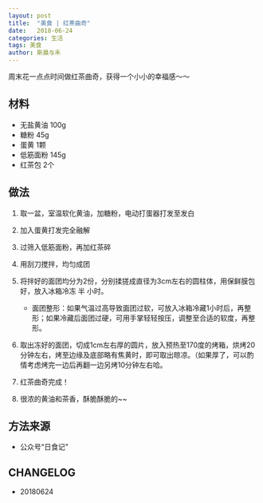 ```yaml
---
layout: post
title:  "美食 | 红茶曲奇"
date:   2018-06-24
categories: 生活
tags: 美食
author: 斯晨与禾
---
```


周末花一点点时间做红茶曲奇，获得一个小小的幸福感～～


## 材料

- 无盐黄油 100g
- 糖粉 45g
- 蛋黄 1颗
- 低筋面粉 145g
- 红茶包 2个



## 做法

1. 取一盆，室温软化黄油，加糖粉，电动打蛋器打发至发白

2. 加入蛋黄打发完全融解

3. 过筛入低筋面粉，再加红茶碎

4. 用刮刀搅拌，均匀成团

5. 将拌好的面团均分为2份，分别揉搓成直径为3cm左右的圆柱体，用保鲜膜包好，放入冰箱冷冻 半 小时。

   - 面团整形：如果气温过高导致面团过软，可放入冰箱冷藏1小时后，再整形；如果冷藏后面团过硬，可用手掌轻轻按压，调整至合适的软度，再整形。

6. 取出冻好的面团，切成1cm左右厚的圆片，放入预热至170度的烤箱，烘烤20分钟左右，烤至边缘及底部略有焦黄时，即可取出晾凉。（如果厚了，可以酌情考虑烤完一边后再翻一边另烤10分钟左右哈。

7. 红茶曲奇完成！

8. 很浓的黄油和茶香，酥脆酥脆的~~

## 方法来源

- 公众号“日食记"

## CHANGELOG

- 20180624

